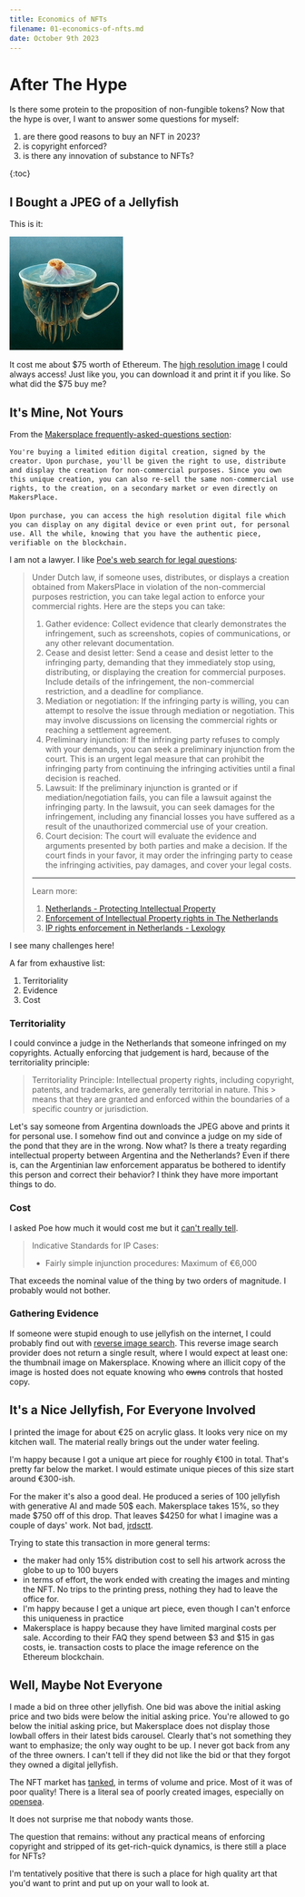 ```yaml
---
title: Economics of NFTs
filename: 01-economics-of-nfts.md
date: October 9th 2023
---
```


# After The Hype

Is there some protein to the proposition of non-fungible tokens?
Now that the hype is over, I want to answer some questions for myself:

1. are there good reasons to buy an NFT in 2023?
1. is copyright enforced?
1. is there any innovation of substance to NFTs?

{:toc}

## I Bought a JPEG of a Jellyfish

This is it:

![you jelly?](./img/jelly.jpeg)

It cost me about $75 worth of Ethereum.
The [high resolution image](https://ipfsgateway.makersplace.com/ipfs/QmQym1BD9Rohcv6EYQECdJVxxWAFQG1cWZkCHsFhxrPPL7) I could always access!
Just like you, you can download it and print it if you like.
So what did the $75 buy me?

## It's Mine, Not Yours

From the [Makersplace frequently-asked-questions section](https://makersplace.com/faq/):
```
You're buying a limited edition digital creation, signed by the creator. Upon purchase, you'll be given the right to use, distribute and display the creation for non-commercial purposes. Since you own this unique creation, you can also re-sell the same non-commercial use rights, to the creation, on a secondary market or even directly on MakersPlace.

Upon purchase, you can access the high resolution digital file which you can display on any digital device or even print out, for personal use. All the while, knowing that you have the authentic piece, verifiable on the blockchain.
```

I am not a lawyer. I like [Poe's web search for legal questions](https://poe.com/s/Id15GjrqTMqT2UpoSJc5):

> Under Dutch law, if someone uses, distributes, or displays a creation obtained from MakersPlace in violation of the non-commercial purposes restriction, you can take legal action to enforce your commercial rights. Here are the steps you can take:
> 1. Gather evidence: Collect evidence that clearly demonstrates the infringement, such as screenshots, copies of communications, or any other relevant documentation.
> 2. Cease and desist letter: Send a cease and desist letter to the infringing party, demanding that they immediately stop using, distributing, or displaying the creation for commercial purposes. Include details of the infringement, the non-commercial restriction, and a deadline for compliance.
> 3. Mediation or negotiation: If the infringing party is willing, you can attempt to resolve the issue through mediation or negotiation. This may involve discussions on licensing the commercial rights or reaching a settlement agreement.
> 4. Preliminary injunction: If the infringing party refuses to comply with your demands, you can seek a preliminary injunction from the court. This is an urgent legal measure that can prohibit the infringing party from continuing the infringing activities until a final decision is reached.
> 5. Lawsuit: If the preliminary injunction is granted or if mediation/negotiation fails, you can file a lawsuit against the infringing party. In the lawsuit, you can seek damages for the infringement, including any financial losses you have suffered as a result of the unauthorized commercial use of your creation.
> 6. Court decision: The court will evaluate the evidence and arguments presented by both parties and make a decision. If the court finds in your favor, it may order the infringing party to cease the infringing activities, pay damages, and cover your legal costs.
> ---
> Learn more:
> 1. [Netherlands - Protecting Intellectual Property](https://www.trade.gov/country-commercial-guides/netherlands-protecting-intellectual-property)
> 2. [Enforcement of Intellectual Property rights in The Netherlands](https://www.amsadvocaten.com/practice-areas/intellectual-property/enforcement-of-intellectual-property/)
> 3. [IP rights enforcement in Netherlands - Lexology](https://www.lexology.com/library/detail.aspx?g=bc9847e5-ac3e-4a98-a935-9cf6befc20a8)

I see many challenges here!

A far from exhaustive list:

1. Territoriality
1. Evidence
1. Cost

### Territoriality

I could convince a judge in the Netherlands that someone infringed on my copyrights.
Actually enforcing that judgement is hard, because of the territoriality principle:

> Territoriality Principle: Intellectual property rights, including copyright, patents, and trademarks, are generally territorial in nature. This  > means that they are granted and enforced within the boundaries of a specific country or jurisdiction.

Let's say someone from Argentina downloads the JPEG above and prints it for personal use.
I somehow find out and convince a judge on my side of the pond that they are in the wrong.
Now what? Is there a treaty regarding intellectual property between Argentina and the Netherlands?
Even if there is, can the Argentinian law enforcement apparatus be bothered to identify this person and correct their behavior?
I think they have more important things to do.

### Cost

I asked Poe how much it would cost me but it [can't really tell](https://poe.com/s/9XCYQ5xRvJt6x34SDkZg).

>Indicative Standards for IP Cases:
>- Fairly simple injunction procedures: Maximum of €6,000

That exceeds the nominal value of the thing by two orders of magnitude.
I probably would not bother.

### Gathering Evidence

If someone were stupid enough to use jellyfish on the internet, I could probably find out with [reverse image search](https://tineye.com/search/2083364697ef99537010360ef63e91c7cc103876?sort=score&order=desc&page=1).
This reverse image search provider does not return a single result, where I would expect at least one: the thumbnail image on Makersplace.
Knowing where an illicit copy of the image is hosted does not equate knowing who ~~owns~~ controls that hosted copy.

## It's a Nice Jellyfish, For Everyone Involved

I printed the image for about €25 on acrylic glass.
It looks very nice on my kitchen wall.
The material really brings out the under water feeling.

I'm happy because I got a unique art piece for roughly €100 in total.
That's pretty far below the market.
I would estimate unique pieces of this size start around €300-ish.

For the maker it's also a good deal.
He produced a series of 100 jellyfish with generative AI and made 50$ each.
Makersplace takes 15%, so they made $750 off of this drop.
That leaves $4250 for what I imagine was a couple of days' work. Not bad, [jrdsctt](https://makersplace.com/jrdsctt).

Trying to state this transaction in more general terms:
- the maker had only 15% distribution cost to sell his artwork across the globe to up to 100 buyers
- in terms of effort, the work ended with creating the images and minting the NFT. No trips to the printing press, nothing they had to leave the office for.
- I'm happy because I get a unique art piece, even though I can't enforce this uniqueness in practice
- Makersplace is happy because they have limited marginal costs per sale. According to their FAQ they spend between $3 and $15 in gas costs, ie. transaction costs to place the image reference on the Ethereum blockchain.

## Well, Maybe Not Everyone

I made a bid on three other jellyfish.
One bid was above the initial asking price and two bids were below the initial asking price.
You're allowed to go below the initial asking price, but Makersplace does not display those lowball offers in their latest bids carousel.
Clearly that's not something they want to emphasize; the only way ought to be up.
I never got back from any of the three owners.
I can't tell if they did not like the bid or that they forgot they owned a digital jellyfish.

The NFT market has [tanked](https://www.investmentmonitor.ai/crypto/nft-market-collapse-cryptocurrency-value/?cf-view), in terms of volume and price.
Most of it was of poor quality!
There is a literal sea of poorly created images, especially on [opensea](https://opensea.io/).

It does not surprise me that nobody wants those.

The question that remains: without any practical means of enforcing copyright and stripped of its get-rich-quick dynamics, is there still a place for NFTs?

I'm tentatively positive that there is such a place for high quality art that you'd want to print and put up on your wall to look at.


